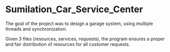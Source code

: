 # Sumilation_Car_Service_Center
The goal of the project was to design a garage system, using multiple threads and synchronization.

Given 3 files (resources, services, requests), the program ensures a proper and fair distribution of resources for all customer requests.
